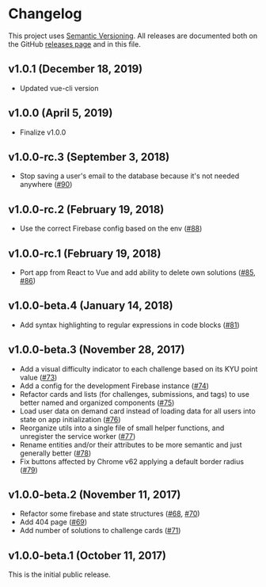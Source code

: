# Changelog

This project uses [Semantic Versioning](http://semver.org/). All releases are documented both on the GitHub [releases page](https://github.com/mariehooper/codework/releases) and in this file.

## v1.0.1 (December 18, 2019)

- Updated vue-cli version

## v1.0.0 (April 5, 2019)

- Finalize v1.0.0

## v1.0.0-rc.3 (September 3, 2018)

- Stop saving a user's email to the database because it's not needed anywhere ([#90](https://github.com/mariehooper/codework/pull/90))

## v1.0.0-rc.2 (February 19, 2018)

- Use the correct Firebase config based on the env ([#88](https://github.com/mariehooper/codework/pull/88))

## v1.0.0-rc.1 (February 19, 2018)

- Port app from React to Vue and add ability to delete own solutions ([#85](https://github.com/mariehooper/codework/pull/85), [#86](https://github.com/mariehooper/codework/pull/86))

## v1.0.0-beta.4 (January 14, 2018)

- Add syntax highlighting to regular expressions in code blocks ([#81](https://github.com/mariehooper/codework/pull/81))

## v1.0.0-beta.3 (November 28, 2017)

- Add a visual difficulty indicator to each challenge based on its KYU point value ([#73](https://github.com/mariehooper/codework/pull/73))
- Add a config for the development Firebase instance ([#74](https://github.com/mariehooper/codework/pull/74))
- Refactor cards and lists (for challenges, submissions, and tags) to use better named and organized components ([#75](https://github.com/mariehooper/codework/pull/75))
- Load user data on demand card instead of loading data for all users into state on app initialization ([#76](https://github.com/mariehooper/codework/pull/76))
- Reorganize utils into a single file of small helper functions, and unregister the service worker ([#77](https://github.com/mariehooper/codework/pull/77))
- Rename entities and/or their attributes to be more semantic and just generally better ([#78](https://github.com/mariehooper/codework/pull/78))
- Fix buttons affected by Chrome v62 applying a default border radius ([#79](https://github.com/mariehooper/codework/pull/79))

## v1.0.0-beta.2 (November 11, 2017)

- Refactor some firebase and state structures ([#68](https://github.com/mariehooper/codework/pull/68), [#70](https://github.com/mariehooper/codework/pull/70))
- Add 404 page ([#69](https://github.com/mariehooper/codework/pull/69))
- Add number of solutions to challenge cards ([#71](https://github.com/mariehooper/codework/pull/71))

## v1.0.0-beta.1 (October 11, 2017)

This is the initial public release.
